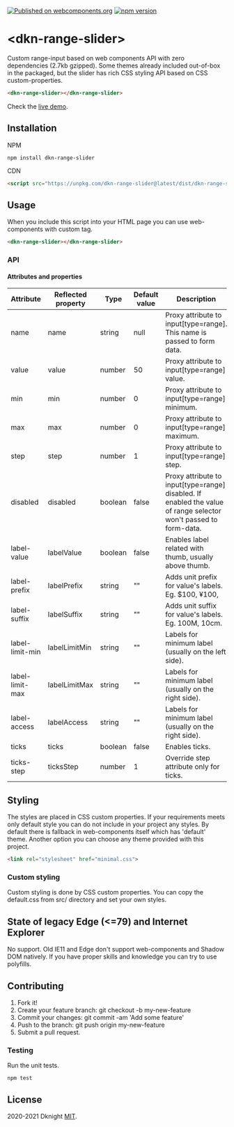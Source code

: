 [![Published on webcomponents.org](https://img.shields.io/badge/webcomponents.org-published-blue.svg)](https://www.webcomponents.org/element/dkn-range-slider)
[![npm version](https://badge.fury.io/js/dkn-range-slider.svg)](https://badge.fury.io/js/dkn-range-slider)

# &lt;dkn-range-slider&gt;

Custom range-input based on web components API with zero dependencies (2.7kb gzipped).
Some themes already included out-of-box in the packaged, but the slider has rich CSS
styling API based on CSS custom-properties.

<!--
```
<custom-element-demo>
  <template>
    <script src="https://unpkg.com/dkn-range-slider@latest/dist/dkn-range-slider.min.js"></script>
    <next-code-block></next-code-block>
  </template>
</custom-element-demo>
```
-->
```html
<dkn-range-slider></dkn-range-slider>
```

Check the [live demo](https://dknight.github.io/dkn-range-slider/demo/).

## Installation

NPM
```shell
npm install dkn-range-slider
```

CDN
```html
<script src="https://unpkg.com/dkn-range-slider@latest/dist/dkn-range-slider.min.js"></script>
```

## Usage

When you include this script into your HTML page you can use web-components with custom tag.

```html
<dkn-range-slider></dkn-range-slider>
```

### API

#### Attributes and properties

Attribute       | Reflected property      | Type    | Default value  | Description
--------------- | ------------------------|---------| -------------- | -----------
name            | name          | string  | null    | Proxy attribute to input[type=range]. This name is passed to form data.
value           | value         | number  | 50      | Proxy attribute to input[type=range] value.
min             | min           | number  | 0       | Proxy attribute to input[type=range] minimum.
max             | max           | number  | 0       | Proxy attribute to input[type=range] maximum.
step            | step          | number  | 1       | Proxy attribute to input[type=range] step.
disabled        | disabled      | boolean | false   | Proxy attribute to input[type=range] disabled. If enabled the value of range selector won't passed to form-data.
label-value     | labelValue    | boolean | false   | Enables label related with thumb, usually above thumb.
label-prefix    | labelPrefix   | string  | ""      | Adds unit prefix for value's labels. Eg. $100, ¥100,
label-suffix    | labelSuffix   | string  | ""      | Adds unit suffix for value's labels. Eg. 100M, 10cm.
label-limit-min | labelLimitMin | string  | ""      | Labels for minimum label (usually on the left side).
label-limit-max | labelLimitMax | string  | ""      | Labels for minimum label (usually on the right side).
label-access    | labelAccess   | string  | ""      | Labels for minimum label (usually on the right side).
ticks           | ticks         | boolean | false   | Enables ticks.
ticks-step      | ticksStep     | number  | 1       | Override step attribute only for ticks.

## Styling

The styles are placed in CSS custom properties. If your requirements meets only default style you can do not include in your project any styles.
By default there is fallback in web-components itself which has 'default' theme. Another option you can choose any theme provided with this project.

```html
<link rel="stylesheet" href="minimal.css">
```

### Custom styling

Custom styling is done by CSS custom properties. You can copy the default.css from src/ directory and set your own styles.


## State of legacy Edge (<=79) and Internet Explorer

No support. Old IE11 and Edge don't support web-components and Shadow DOM natively.
If you have proper skills and knowledge you can try to use polyfills.


## Contributing

1. Fork it!
2. Create your feature branch: git checkout -b my-new-feature
3. Commit your changes: git commit -am 'Add some feature'
4. Push to the branch: git push origin my-new-feature
5. Submit a pull request.

### Testing

Run the unit tests.

```shell
npm test
```

## License

2020-2021 Dknight [MIT](https://opensource.org/licenses/MIT).
